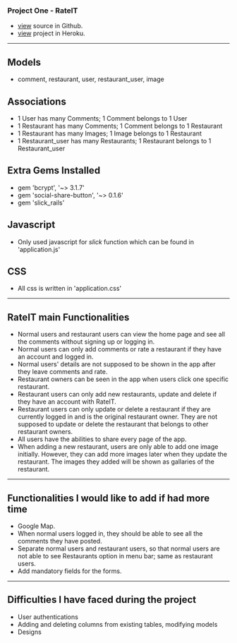
### Project One - RateIT

- [view](https://github.com/Aili1004/Project-01) source in Github.
- [view](http://az-ratings.herokuapp.com/) project in Heroku.


-------------------------


## **Models**
- comment, restaurant, user, restaurant_user, image

## **Associations**
- 1 User has many Comments; 1 Comment belongs to 1 User
- 1 Restaurant has many Comments; 1 Comment belongs to 1 Restaurant
- 1 Restaurant has many Images; 1 Image belongs to 1 Restaurant
- 1 Restaurant_user has many Restaurants; 1 Restaurant belongs to 1 Restaurant_user

## **Extra Gems Installed**
- gem 'bcrypt', '~> 3.1.7'
- gem 'social-share-button', '~> 0.1.6'
- gem 'slick_rails'

## **Javascript**
- Only used javascript for _slick_ function which can be found in 'application.js'

## **CSS**
- All css is written in 'application.css'


-------------------------


## **RateIT main Functionalities**
- Normal users and restaurant users can view the home page and see all the comments without signing up or logging in.
- Normal users can only add comments or rate a restaurant if they have an account and logged in.
- Normal users' details are not supposed to be shown in the app after they leave comments and rate.
- Restaurant owners can be seen in the app when users click one specific restaurant.
- Restaurant users can only add new restaurants, update and delete if they have an account with RateIT.
- Restaurant users can only update or delete a restaurant if they are currently logged in and is the original restaurant owner. They are not supposed to update or delete the restaurant that belongs to other restaurant owners.
- All users have the abilities to share every page of the app.
- When adding a new restaurant, users are only able to add one image initially. However, they can add more images later when they update the restaurant. The images they added will be shown as gallaries of the restaurant.
	

-------------------------


## **Functionalities I would like to add if had more time**
- Google Map.
- When normal users logged in, they should be able to see all the comments they have posted.
- Separate normal users and restaurant users, so that normal users are not able to see Restaurants option in menu bar; same as restaurant users.
- Add mandatory fields for the forms.


-------------------------


## **Difficulties I have faced during the project**
- User authentications
- Adding and deleting columns from existing tables, modifying models
- Designs


